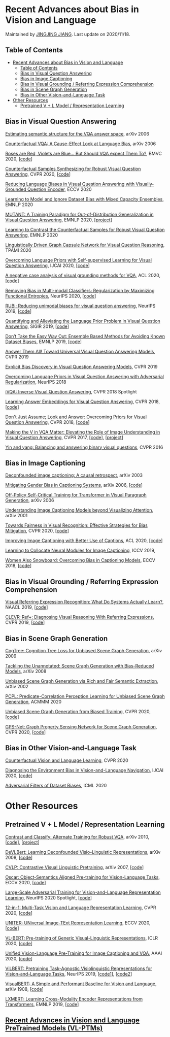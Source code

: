 # Recent Advances about Bias in Vision and Language 
Maintained by [JINGJING JIANG](https://github.com/jingjing12110). Last update on 2020/11/18. 

## Table of Contents

- [Recent Advances about Bias in Vision and Language](#recent-advances-about-bias-in-vision-and-language)
  - [Table of Contents](#table-of-contents)
  - [Bias in Visual Question Answering](#bias-in-visual-question-answering)
  - [Bias in Image Captioning](#bias-in-image-captioning)
  - [Bias in Visual Grounding / Referring Expression Comprehension](#bias-in-visual-grounding--referring-expression-comprehension)
  - [Bias in Scene Graph Generation](#bias-in-scene-graph-generation)
  - [Bias in Other Vision-and-Language Task](#bias-in-other-vision-and-language-task)
- [Other Resources](#other-resources)
  - [Pretrained V + L Model / Representation Learning](#pretrained-v--l-model--representation-learning)


## Bias in Visual Question Answering

[Estimating semantic structure for the VQA answer space](https://arxiv.org/abs/2006.05726), arXiv 2006

[Counterfactual VQA: A Cause-Effect Look at Language Bias](https://arxiv.org/abs/2006.04315), arXiv 2006

[Roses are Red, Violets are Blue... But Should VQA expect Them To?](https://arxiv.org/abs/2006.05121), BMVC 2020, [[code](https://github.com/gqaood/GQA-OOD?utm_source=catalyzex.com)]

[Counterfactual Samples Synthesizing for Robust Visual Question Answering](https://arxiv.org/abs/2003.06576v1), CVPR 2020, [[code](https://github.com/yanxinzju/CSS-VQA?utm_source=catalyzex.com)]

[Reducing Language Biases in Visual Question Answering with Visually-Grounded Question Encoder](https://arxiv.org/abs/2007.06198), ECCV 2020

[Learning to Model and Ignore Dataset Bias with Mixed Capacity Ensembles](https://arxiv.org/abs/2011.03856), EMNLP 2020

[MUTANT: A Training Paradigm for Out-of-Distribution Generalization in Visual Question Answering](https://arxiv.org/abs/2009.08566), EMNLP 2020, [[project](https://www.public.asu.edu/~tgokhale/)] 

[Learning to Contrast the Counterfactual Samples for Robust Visual Question Answering](https://www.aclweb.org/anthology/2020.emnlp-main.265.pdf), EMNLP 2020

[Linguistically Driven Graph Capsule Network for Visual Question Reasoning](https://arxiv.org/abs/2003.10065), TPAMI 2020

[Overcoming Language Priors with Self-supervised Learning for Visual Question Answering](https://www.ijcai.org/Proceedings/2020/0151.pdf), IJCAI 2020, [[code](https://github.com/CrossmodalGroup/SSL-VQA)]

[A negative case analysis of visual grounding methods for VQA](https://arxiv.org/abs/2004.05704), ACL 2020, [[code](https://github.com/erobic/negative_analysis_of_grounding?utm_source=catalyzex.com)]

[Removing Bias in Multi-modal Classifiers: Regularization by Maximizing Functional Entropies](https://arxiv.org/abs/2010.10802?context=cs.LG), NeurIPS 2020, [[code](https://github.com/itaigat/removing-bias-in-multi-modal-classifiers)]

[RUBi: Reducing unimodal biases for visual question answering](https://proceedings.neurips.cc/paper/2019/file/51d92be1c60d1db1d2e5e7a07da55b26-Paper.pdf), NeurIPS 2019, [[code](https://github.com/cdancette/rubi.bootstrap.pytorch)]

[Quantifying and Alleviating the Language Prior Problem in Visual Question Answering](https://dl.acm.org/doi/abs/10.1145/3331184.3331186), SIGIR 2019, [[code](https://github.com/guoyang9/vqa-prior?utm_source=catalyzex.com)]

[Don’t Take the Easy Way Out: Ensemble Based Methods for Avoiding Known Dataset Biases](https://arxiv.org/pdf/1909.03683.pdf), EMNLP 2019, [[code](https://github.com/chrisc36/debias?utm_source=catalyzex.com)]

[Answer Them All! Toward Universal Visual Question Answering Models](https://openaccess.thecvf.com/content_CVPR_2019/papers/Shrestha_Answer_Them_All_Toward_Universal_Visual_Question_Answering_Models_CVPR_2019_paper.pdf), CVPR 2019

[Explicit Bias Discovery in Visual Question Answering Models](https://openaccess.thecvf.com/content_CVPR_2019/papers/Manjunatha_Explicit_Bias_Discovery_in_Visual_Question_Answering_Models_CVPR_2019_paper.pdf), CVPR 2019

[Overcoming Language Priors in Visual Question Answering with Adversarial Regularization](https://arxiv.org/abs/1810.03649), NeurIPS 2018

[iVQA: Inverse Visual Question Answering](https://arxiv.org/abs/1710.03370), CVPR 2018 Spotlight

[Learning Answer Embeddings for Visual Question Answering](https://openaccess.thecvf.com/content_cvpr_2018/papers/Hu_Learning_Answer_Embeddings_CVPR_2018_paper.pdf), CVPR 2018, [[code](https://github.com/hexiang-hu/answer_embedding)]

[Don't Just Assume; Look and Answer: Overcoming Priors for Visual Question Answering](https://arxiv.org/abs/1712.00377), CVPR 2018, [[code](https://github.com/AishwaryaAgrawal/GVQA?utm_source=catalyzex.com)]

[Making the V in VQA Matter: Elevating the Role of Image Understanding in Visual Question Answering](https://arxiv.org/abs/1612.00837), CVPR 2017, [[code](https://github.com/necla-ml/SNLI-VE?utm_source=catalyzex.com)], [[project](https://visualqa.org/)]

[Yin and yang: Balancing and answering binary visual questions](https://openaccess.thecvf.com/content_cvpr_2016/papers/Zhang_Yin_and_Yang_CVPR_2016_paper.pdf), CVPR 2016

## Bias in Image Captioning

[Deconfounded image captioning: A causal retrospect](https://arxiv.org/abs/2003.03923), arXiv 2003

[Mitigating Gender Bias in Captioning Systems](https://arxiv.org/pdf/2006.08315.pdf), arXiv 2006, [[code](https://github.com/CaptionGenderBias2020/Mitigating_Gender_Bias_In_Captioning_System)]

[Off-Policy Self-Critical Training for Transformer in Visual Paragraph Generation](https://arxiv.org/abs/2006.11714),  arXiv 2006

[Understanding Image Captioning Models beyond Visualizing Attention](https://arxiv.org/abs/2001.01037), arXiv 2001

[Towards Fairness in Visual Recognition: Effective Strategies for Bias Mitigation](https://arxiv.org/pdf/1911.11834.pdf), CVPR 2020, [[code](https://github.com/princetonvisualai/DomainBiasMitigation)]

[Improving Image Captioning with Better Use of Captions](https://arxiv.org/abs/2006.11807), ACL 2020, [[code](https://github.com/Gitsamshi/WeakVRD-Captioning?utm_source=catalyzex.com)]

[Learning to Collocate Neural Modules for Image Captioning](https://openaccess.thecvf.com/content_ICCV_2019/papers/Yang_Learning_to_Collocate_Neural_Modules_for_Image_Captioning_ICCV_2019_paper.pdf), ICCV 2019, 

[Women Also Snowboard: Overcoming Bias in Captioning Models](https://openaccess.thecvf.com/content_ECCV_2018/papers/Lisa_Anne_Hendricks_Women_also_Snowboard_ECCV_2018_paper.pdf), ECCV 2018, [[code](https://github.com/dtak/local-independence-public?utm_source=catalyzex.com)]

## Bias in Visual Grounding / Referring Expression Comprehension

[Visual Referring Expression Recognition: What Do Systems Actually Learn?](https://arxiv.org/abs/1805.11818), NAACL 2019, [[code](https://github.com/volkancirik/neural-sieves-refexp?utm_source=catalyzex.com)]

[CLEVR-Ref+: Diagnosing Visual Reasoning With Referring Expressions](https://openaccess.thecvf.com/content_CVPR_2019/papers/Liu_CLEVR-Ref_Diagnosing_Visual_Reasoning_With_Referring_Expressions_CVPR_2019_paper.pdf), CVPR 2019, [[code](https://github.com/TheShadow29/awesome-grounding?utm_source=catalyzex.com)]

## Bias in Scene Graph Generation

[CogTree: Cognition Tree Loss for Unbiased Scene Graph Generation](https://arxiv.org/abs/2009.07526), arXiv 2009

[Tackling the Unannotated: Scene Graph Generation with Bias-Reduced Models](https://arxiv.org/abs/2008.07832), arXiv 2008

[Unbiased Scene Graph Generation via Rich and Fair Semantic Extraction](https://arxiv.org/abs/2002.00176), arXiv 2002  

[PCPL: Predicate-Correlation Perception Learning for Unbiased Scene Graph Generation](https://arxiv.org/abs/2009.00893), ACMMM 2020

[Unbiased Scene Graph Generation from Biased Training](https://arxiv.org/abs/2002.11949), CVPR 2020, [[code](https://github.com/KaihuaTang/Scene-Graph-Benchmark.pytorch)]

[GPS-Net: Graph Property Sensing Network for Scene Graph Generation](https://openaccess.thecvf.com/content_CVPR_2020/papers/Lin_GPS-Net_Graph_Property_Sensing_Network_for_Scene_Graph_Generation_CVPR_2020_paper.pdf), CVPR 2020, [[code](https://github.com/taksau/GPS-Net)]


## Bias in Other Vision-and-Language Task

[Counterfactual Vision and Language Learning](https://openaccess.thecvf.com/content_CVPR_2020/papers/Abbasnejad_Counterfactual_Vision_and_Language_Learning_CVPR_2020_paper.pdf), CVPR 2020

[Diagnosing the Environment Bias in Vision-and-Language Navigation](https://arxiv.org/abs/2005.03086), IJCAI 2020, [[code](https://github.com/zhangybzbo/EnvBiasVLN?utm_source=catalyzex.com)]

[Adversarial Filters of Dataset Biases](https://arxiv.org/abs/2002.04108), ICML 2020


# Other Resources

## Pretrained V + L Model / Representation Learning
  
[Contrast and Classify: Alternate Training for Robust VQA](https://arxiv.org/abs/2010.06087), arXiv 2010, [[code](https://github.com/yashkant/concat-vqa)], [[project](https://yashkant.github.io/projects/concat-vqa.html)]

[DeVLBert: Learning Deconfounded Visio-Linguistic Representations](https://arxiv.org/abs/2008.06884), arXiv 2008, [[code](https://github.com/shengyuzhang/DeVLBert)]

[CVLP: Contrastive Visual Linguistic Pretraining](https://arxiv.org/abs/2007.13135), arXiv 2007, [[code](https://github.com/ArcherYunDong/CVLP-)]

[Oscar: Object-Semantics Aligned Pre-training for Vision-Language Tasks](https://arxiv.org/abs/2004.06165), ECCV 2020, [[code](https://github.com/microsoft/Oscar)]

[Large-Scale Adversarial Training for Vision-and-Language Representation Learning](https://arxiv.org/abs/2006.06195), NeurIPS 2020 Spotlight, [[code](https://github.com/zhegan27/VILLA)]

[12-in-1: Multi-Task Vision and Language Representation Learning](https://openaccess.thecvf.com/content_CVPR_2020/html/Lu_12-in-1_Multi-Task_Vision_and_Language_Representation_Learning_CVPR_2020_paper.html), CVPR 2020, [[code](https://github.com/facebookresearch/vilbert-multi-task)]

[UNITER: UNiversal Image-TExt Representation Learning](https://arxiv.org/abs/1909.11740v3), ECCV 2020, [[code](https://github.com/ChenRocks/UNITER)]

[VL-BERT: Pre-training of Generic Visual-Linguistic Representations](https://arxiv.org/abs/1908.08530v4), ICLR 2020, [[code](https://github.com/jackroos/VL-BERT)]

[Unified Vision-Language Pre-Training for Image Captioning and VQA](https://arxiv.org/abs/1909.11059v3), AAAI 2020, [[code](https://github.com/LuoweiZhou/VLP)]

[ViLBERT: Pretraining Task-Agnostic Visiolinguistic Representations for Vision-and-Language Tasks](https://arxiv.org/abs/1908.02265v1), NeurIPS 2019, [[code1](https://github.com/jiasenlu/vilbert_beta)], [[code2](https://github.com/facebookresearch/vilbert-multi-task)]

[VisualBERT: A Simple and Performant Baseline for Vision and Language](https://arxiv.org/abs/1908.03557v1), arXiv 1908, [[code](https://github.com/uclanlp/visualbert)]

[LXMERT: Learning Cross-Modality Encoder Representations from Transformers](https://arxiv.org/abs/1908.07490v3), EMNLP 2019, [[code](https://github.com/airsplay/lxmert)]

## [Recent Advances in Vision and Language PreTrained Models (VL-PTMs)](https://github.com/jingjing12110/awesome-vision-language-pretraining-papers)

